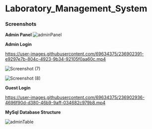 # Laboratory_Management_System

### Screenshots

**Admin Panel**
![adminPanel](https://user-images.githubusercontent.com/69634375/236899887-cb023a1b-fd3a-4380-b447-6f524250ed60.png)

**Admin Login**

https://user-images.githubusercontent.com/69634375/236902391-e9297e7b-804c-4923-9b34-92105f0aa60c.mp4

![Screenshot (7)](https://user-images.githubusercontent.com/69634375/232675406-ee85aacf-ac47-4517-80ee-c9a90051bf4e.png)

![Screenshot (8)](https://user-images.githubusercontent.com/69634375/232675425-5b1a8e06-c38e-4bda-897e-2a063c47a27a.png)


**Guest Login**

https://user-images.githubusercontent.com/69634375/236902936-4696f90d-d380-46b9-9aff-034682c979b8.mp4


**MySql Database Structure**

![adminTable](https://user-images.githubusercontent.com/69634375/236899905-e32579b1-644b-46e2-8678-e72c9bb7e8ca.png)
